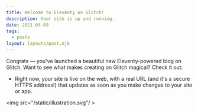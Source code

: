 ```yaml
---
title: Welcome to Eleventy on Glitch!
description: Your site is up and running.
date: 2021-03-09
tags:
  - posts
layout: layouts/post.njk
---
```


Congrats — you've launched a beautiful new Eleventy-powered blog on Glitch. Want to see what makes creating on Glitch magical? Check it out:

* Right now, your site is live on the web, with a real URL (and it's a secure HTTPS address!) that updates as soon as you make changes to your site or app.

<img src="/static/illustration.svg"/ >